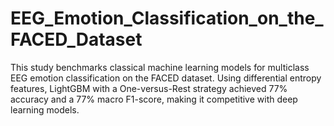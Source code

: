 # EEG_Emotion_Classification_on_the_FACED_Dataset
This study benchmarks classical machine learning models for multiclass EEG emotion classification on the FACED dataset. Using differential entropy features, LightGBM with a One-versus-Rest strategy achieved 77% accuracy and a 77% macro F1-score, making it competitive with deep learning models.

